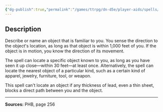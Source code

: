 ```yaml
---
{"dg-publish":true,"permalink":"/games/ttrpg/dn-d5e/player-aids/spells/level-2/locate-object/","tags":["TTRPG/DND/5e","verbal","somatic","material","concentration","Spell"],"noteIcon":""}
---
```



## Description
Describe or name an object that is familiar to you.
You sense the direction to the object's location, as long as that object is within 1,000 feet of you.
If the object is in motion, you know the direction of its movement.

The spell can locate a specific object known to you, as long as you have seen it up close—within 30 feet—at least once.
Alternatively, the spell can locate the nearest object of a particular kind, such as a certain kind of apparel, jewelry, furniture, tool, or weapon.

This spell can't locate an object if any thickness of lead, even a thin sheet, blocks a direct path between you and the object.

---

**Sources:** PHB, page 256
